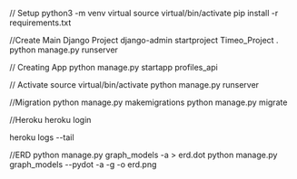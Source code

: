 // Setup
python3 -m venv virtual
source virtual/bin/activate
pip install -r requirements.txt

//Create Main Django Project
django-admin startproject Timeo_Project .
python manage.py runserver

// Creating App
python manage.py startapp profiles_api

// Activate
source virtual/bin/activate
python manage.py runserver

//Migration
python manage.py makemigrations
python manage.py migrate

//Heroku
heroku login

heroku logs --tail

//ERD
python manage.py graph_models -a > erd.dot
python manage.py graph_models --pydot -a -g -o erd.png
